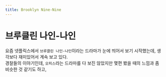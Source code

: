 ```yaml
---
title: Brooklyn Nine-Nine
---
```


# 브루클린 나인-나인

요즘 넷플릭스에서 `브루클린 나인-나인`이라는 드라마가 눈에 띄어서 보기 시작했는데, 생각보다 재미있어서 계속 보고 있다.  
경찰들의 이야기인데, `오피스`라는 드라마를 다 보진 않았지만 몇편 봤을 때의 느낌과 좀 비슷한 것 같기도 하고,
